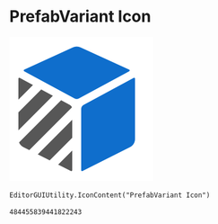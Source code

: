 # PrefabVariant Icon
![](/img/PrefabVariant%20Icon.png)

``` CSharp
EditorGUIUtility.IconContent("PrefabVariant Icon")
```
```
484455839441822243
```
